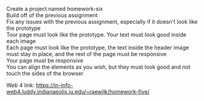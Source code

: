 Create a project named homework-six <br>
Build off of the previous assignment<br>
Fix any issues with the previous assignment, especially if it doesn't look like the prototype<br>
Tour page must look like the prototype. Your text must look good inside each image<br>
Each page must look like the prototype, the text inside the header image must stay in place, and the rest of the page must be responsive<br>
Your page must be responsive<br>
You can align the elements as you wish, but they must look good and not touch the sides of the browser<br>

Web 4 link: https://in-info-web4.luddy.indianapolis.iu.edu/~raewilk/homework-five/
